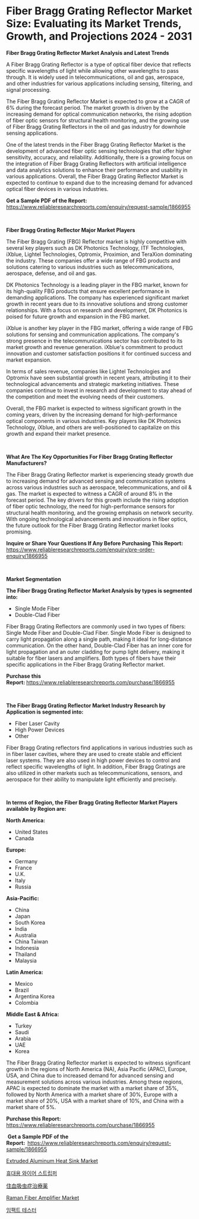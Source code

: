 <p><h1>Fiber Bragg Grating Reflector Market Size: Evaluating its Market Trends, Growth, and Projections 2024 - 2031</h1></p><p><strong>Fiber Bragg Grating Reflector Market Analysis and Latest Trends</strong></p>
<p><p>A Fiber Bragg Grating Reflector is a type of optical fiber device that reflects specific wavelengths of light while allowing other wavelengths to pass through. It is widely used in telecommunications, oil and gas, aerospace, and other industries for various applications including sensing, filtering, and signal processing.</p><p>The Fiber Bragg Grating Reflector Market is expected to grow at a CAGR of 6% during the forecast period. The market growth is driven by the increasing demand for optical communication networks, the rising adoption of fiber optic sensors for structural health monitoring, and the growing use of Fiber Bragg Grating Reflectors in the oil and gas industry for downhole sensing applications. </p><p>One of the latest trends in the Fiber Bragg Grating Reflector Market is the development of advanced fiber optic sensing technologies that offer higher sensitivity, accuracy, and reliability. Additionally, there is a growing focus on the integration of Fiber Bragg Grating Reflectors with artificial intelligence and data analytics solutions to enhance their performance and usability in various applications. Overall, the Fiber Bragg Grating Reflector Market is expected to continue to expand due to the increasing demand for advanced optical fiber devices in various industries.</p></p>
<p><strong>Get a Sample PDF of the Report:&nbsp;</strong> <a href="https://www.reliableresearchreports.com/enquiry/request-sample/1866955">https://www.reliableresearchreports.com/enquiry/request-sample/1866955</a></p>
<p>&nbsp;</p>
<p><strong>Fiber Bragg Grating Reflector Major Market Players</strong></p>
<p><p>The Fiber Bragg Grating (FBG) Reflector market is highly competitive with several key players such as DK Photonics Technology, ITF Technologies, iXblue, Lightel Technologies, Optromix, Proximion, and TeraXion dominating the industry. These companies offer a wide range of FBG products and solutions catering to various industries such as telecommunications, aerospace, defense, and oil and gas.</p><p>DK Photonics Technology is a leading player in the FBG market, known for its high-quality FBG products that ensure excellent performance in demanding applications. The company has experienced significant market growth in recent years due to its innovative solutions and strong customer relationships. With a focus on research and development, DK Photonics is poised for future growth and expansion in the FBG market.</p><p>iXblue is another key player in the FBG market, offering a wide range of FBG solutions for sensing and communication applications. The company's strong presence in the telecommunications sector has contributed to its market growth and revenue generation. iXblue's commitment to product innovation and customer satisfaction positions it for continued success and market expansion.</p><p>In terms of sales revenue, companies like Lightel Technologies and Optromix have seen substantial growth in recent years, attributing it to their technological advancements and strategic marketing initiatives. These companies continue to invest in research and development to stay ahead of the competition and meet the evolving needs of their customers.</p><p>Overall, the FBG market is expected to witness significant growth in the coming years, driven by the increasing demand for high-performance optical components in various industries. Key players like DK Photonics Technology, iXblue, and others are well-positioned to capitalize on this growth and expand their market presence.</p></p>
<p>&nbsp;</p>
<p><strong>What Are The Key Opportunities For Fiber Bragg Grating Reflector Manufacturers?</strong></p>
<p><p>The Fiber Bragg Grating Reflector market is experiencing steady growth due to increasing demand for advanced sensing and communication systems across various industries such as aerospace, telecommunications, and oil & gas. The market is expected to witness a CAGR of around 8% in the forecast period. The key drivers for this growth include the rising adoption of fiber optic technology, the need for high-performance sensors for structural health monitoring, and the growing emphasis on network security. With ongoing technological advancements and innovations in fiber optics, the future outlook for the Fiber Bragg Grating Reflector market looks promising.</p></p>
<p><strong>Inquire or Share Your Questions If Any Before Purchasing This Report:</strong> <a href="https://www.reliableresearchreports.com/enquiry/pre-order-enquiry/1866955">https://www.reliableresearchreports.com/enquiry/pre-order-enquiry/1866955</a></p>
<p>&nbsp;</p>
<p><strong>Market Segmentation</strong></p>
<p><strong>The Fiber Bragg Grating Reflector Market Analysis by types is segmented into:</strong></p>
<p><ul><li>Single Mode Fiber</li><li>Double-Clad Fiber</li></ul></p>
<p><p>Fiber Bragg Grating Reflectors are commonly used in two types of fibers: Single Mode Fiber and Double-Clad Fiber. Single Mode Fiber is designed to carry light propagation along a single path, making it ideal for long-distance communication. On the other hand, Double-Clad Fiber has an inner core for light propagation and an outer cladding for pump light delivery, making it suitable for fiber lasers and amplifiers. Both types of fibers have their specific applications in the Fiber Bragg Grating Reflector market.</p></p>
<p><strong>Purchase this Report:&nbsp;</strong><a href="https://www.reliableresearchreports.com/purchase/1866955">https://www.reliableresearchreports.com/purchase/1866955</a></p>
<p>&nbsp;</p>
<p><strong>The Fiber Bragg Grating Reflector Market Industry Research by Application is segmented into:</strong></p>
<p><ul><li>Fiber Laser Cavity</li><li>High Power Devices</li><li>Other</li></ul></p>
<p><p>Fiber Bragg Grating reflectors find applications in various industries such as in fiber laser cavities, where they are used to create stable and efficient laser systems. They are also used in high power devices to control and reflect specific wavelengths of light. In addition, Fiber Bragg Gratings are also utilized in other markets such as telecommunications, sensors, and aerospace for their ability to manipulate light efficiently and precisely.</p></p>
<p>&nbsp;</p>
<p><strong>In terms of Region, the Fiber Bragg Grating Reflector Market Players available by Region are:</strong></p>
<p>
    <p> <strong> North America: </strong>
        <ul>
            <li>United States</li>
            <li>Canada</li>
        </ul>
        </p> 
    <p> <strong> Europe: </strong>
        <ul>
            <li>Germany</li>
            <li>France</li>
            <li>U.K.</li>
            <li>Italy</li>
            <li>Russia</li>
        </ul>
        </p> 
    <p> <strong> Asia-Pacific: </strong>
        <ul>
            <li>China</li>
            <li>Japan</li>
            <li>South Korea</li>
            <li>India</li>
            <li>Australia</li>
            <li>China Taiwan</li>
            <li>Indonesia</li>
            <li>Thailand</li>
            <li>Malaysia</li>
        </ul>
        </p> 
    <p> <strong> Latin America: </strong>
        <ul>
            <li>Mexico</li>
            <li>Brazil</li>
            <li>Argentina Korea</li>
            <li>Colombia</li>
        </ul>
        </p> 
    <p> <strong> Middle East & Africa: </strong>
        <ul>
            <li>Turkey</li>
            <li>Saudi</li>
            <li>Arabia</li>
            <li>UAE</li>
            <li>Korea</li>
        </ul>
    </p>
    </p>
<p><p>The Fiber Bragg Grating Reflector market is expected to witness significant growth in the regions of North America (NA), Asia Pacific (APAC), Europe, USA, and China due to increased demand for advanced sensing and measurement solutions across various industries. Among these regions, APAC is expected to dominate the market with a market share of 35%, followed by North America with a market share of 30%, Europe with a market share of 20%, USA with a market share of 10%, and China with a market share of 5%.</p></p>
<p><strong>Purchase this Report: </strong><a href="https://www.reliableresearchreports.com/purchase/1866955">https://www.reliableresearchreports.com/purchase/1866955</a></p>
<p>&nbsp;<strong>Get a Sample PDF of the Report:&nbsp;&nbsp;</strong><a href="https://www.reliableresearchreports.com/enquiry/request-sample/1866955">https://www.reliableresearchreports.com/enquiry/request-sample/1866955</a></p>
<p><strong></strong></p>
<p><p><a href="https://github.com/jodemen/Market-Research-Report-List-2/blob/main/extruded-aluminum-heat-sink-market.md">Extruded Aluminum Heat Sink Market</a></p><p><a href="https://medium.com/@darianswift1922_33282/%EC%86%90%EC%9E%A1%EC%9D%B4-%EC%99%80%EC%9D%B4%EC%96%B4-%EC%8A%A4%ED%8A%B8%EB%A6%AC%ED%8D%BC-%EC%8B%9C%EC%9E%A5-%EC%A1%B0%EC%82%AC-%EB%B3%B4%EA%B3%A0%EC%84%9C-%EA%B7%B8-%EC%97%AD%EC%82%AC-%EB%B0%8F-2024%EB%85%84%EB%B6%80%ED%84%B0-2031%EB%85%84%EA%B9%8C%EC%A7%80%EC%9D%98-%EC%98%88%EC%B8%A1-6f6c8d90614e">휴대용 와이어 스트립퍼</a></p><p><a href="https://github.com/dzy793153605/Market-Research-Report-List-1/blob/main/164142511883.md">住血吸虫症治療薬</a></p><p><a href="https://github.com/Sarissaschmalingtr6fz2739/Market-Research-Report-List-1/blob/main/raman-fiber-amplifier-market.md">Raman Fiber Amplifier Market</a></p><p><a href="https://github.com/plelbej847484502/Market-Research-Report-List-1/blob/main/234327611063.md">임팩트 테스터</a></p></p>